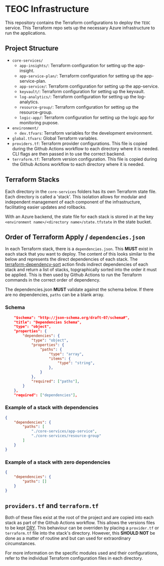 # TEOC Infrastructure

This repository contains the Terraform configurations to deploy the `TEOC` service. This Terraform repo sets up the necessary Azure infrastructure to run the applications.

## Project Structure

- `core-services/`
  - `app-insights/`: Terraform configuration for setting up the app-insight.
  - `app-service-plan/`: Terraform configuration for setting up the app-service-plan.
  - `app-service/`: Terraform configuration for setting up the app-service.
  - `keyvault/`: Terraform configuration for setting up the keyvault.
  - `log-analytics/`: Terraform configuration for setting up the log-analytics.
  - `resource-group/`: Terraform configuration for setting up the resource-group.
  -  `logic-app/`: Terraform configuration for setting up the logic app for monitoring pupose.
- `environment/`
  - `dev.tfvars`: Terraform variables for the development environment.
- `global.tfvars`: Global Terraform variables.
- `providers.tf`: Terraform provider configurations. This file is copied during the Github Actions workflow to each directory where it is needed. CLI flags are then passed in to use the correct backend.
- `terraform.tf`: Terraform version configuration. This file is copied during the Github Actions workflow to each directory where it is needed. 

## Terraform Stacks

Each directory in the `core-services` folders has its own Terraform state file. Each directory is called a 'stack'. This isolation allows for modular and independent management of each component of the infrastructure, facilitating easier updates and rollbacks.

With an Azure backend, the state file for each stack is stored in at the key `<environment name>/<directory name>/state.tfstate` in the state bucket. 

## Order of Terraform Apply / `dependencies.json`

In each Terraform stack, there is a `dependencies.json`. This **MUST** exist in each stack that you want to deploy. The content of this looks similar to the below and represents the direct dependencies of each stack. The [terraform-dependency-sort](https://github.com/UKHSA-Internal/devops-github-actions/tree/main/.github/actions/terraform-dependency-sort) action finds indirect dependencies of each stack and return a list of stacks, topgraphically sorted into the order it must be applied. This is then used by Github Actions to run the Terraform commands in the correct order of dependency.

The dependencies.json **MUST** validate against the schema below. If there are no dependencies, `paths` can be a blank array.

### Schema

```json
    "$schema": "http://json-schema.org/draft-07/schema#",
    "title": "Dependencies Schema",
    "type": "object",
    "properties": {
        "dependencies": {
            "type": "object",
            "properties": {
                "paths": {
                    "type": "array",
                    "items": {
                        "type": "string",
                    },
                }
            },
            "required": ["paths"],
        }
    },
    "required": ["dependencies"],
```

### Example of a stack with dependencies

```json
{
    "dependencies": {
        "paths": [
            "./core-services/app-service",
            "./core-services/resource-group"
        ]
    }
}
```

### Example of a stack with zero dependencies

```json
{
    "dependencies": {
        "paths": []
    }
}
```

## `providers.tf` and `terraform.tf`

Both of these files exist at the root of the project and are copied into each stack as part of the Github Actions workflow. This allows the versions files to be kept [DRY](https://en.wikipedia.org/wiki/Don%27t_repeat_yourself). This behaviour can be overriden by placing a `provider.tf` or `terraform.tf` file into the stack's directory. However, this **SHOULD NOT** be done as a matter of routine and but can used for extraordinary circumstances.

For more information on the specific modules used and their configurations, refer to the individual Terraform configuration files in each directory.
